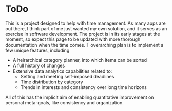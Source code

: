 # ToDo

This is a project designed to help with time management. As many apps are out there, I think part of me just wanted my own solution, and it serves as an exercise in software development. The project is in its early stages at the moment, so expect this page to be updated with more thorough documentation when the time comes. T overarching plan is to implement a few unique features, including
* A heirarchical category planner, into which items can be sorted
* A full history of changes
* Extensive data analytics capabilities related to:
  * Setting and meeting self-imposed deadlines
  * Time distribution by category
  * Trends in interests and consistency over long time horizons

All of this has the implicit aim of enabling quantitative improvement on personal meta-goals, like consistency and organization.
